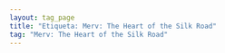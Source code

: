 ```yaml
---
layout: tag_page
title: "Etiqueta: Merv: The Heart of the Silk Road"
tag: "Merv: The Heart of the Silk Road"
---
```

